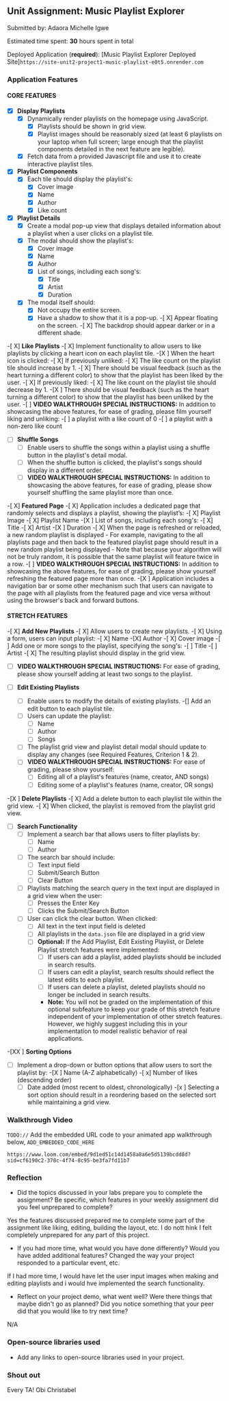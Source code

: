 ## Unit Assignment: Music Playlist Explorer

Submitted by: Adaora Michelle Igwe

Estimated time spent: **30** hours spent in total

Deployed Application (**required**): [Music Playlist Explorer Deployed Site]`https://site-unit2-project1-music-playlist-e0t5.onrender.com`

### Application Features

#### CORE FEATURES

-[X] **Display Playlists**
  -[X] Dynamically render playlists on the homepage using JavaScript.
    -[X] Playlists should be shown in grid view.
    -[X] Playlist images should be reasonably sized (at least 6 playlists on your laptop when full screen; large enough that the playlist components detailed in the next feature are legible).
  -[X] Fetch data from a provided Javascript file and use it to create interactive playlist tiles.

-[X] **Playlist Components**
  -[X] Each tile should display the playlist's:
    -[X] Cover image
    -[X] Name
    -[X] Author
    -[X] Like count

-[X] **Playlist Details**
  -[X] Create a modal pop-up view that displays detailed information about a playlist when a user clicks on a playlist tile.
  -[X] The modal should show the playlist's:
    -[X] Cover image
    -[X] Name
    -[X] Author
    -[X] List of songs, including each song's:
      -[X] Title
      -[X] Artist
      -[X] Duration
  -[X] The modal itself should:
    -[X] Not occupy the entire screen.
    -[X] Have a shadow to show that it is a pop-up.
    -[ X] Appear floating on the screen.
    -[ X] The backdrop should appear darker or in a different shade.

-[ X] **Like Playlists**
  -[ X] Implement functionality to allow users to like playlists by clicking a heart icon on each playlist tile.
  -[X ] When the heart icon is clicked:
    -[ X] If previously unliked:
      -[ X] The like count on the playlist tile should increase by 1.
      -[ X] There should be visual feedback (such as the heart turning a different color) to show that the playlist has been liked by the user.
    -[ X] If previously liked:
      -[ X] The like count on the playlist tile should decrease by 1.
      -[X ] There should be visual feedback (such as the heart turning a different color) to show that the playlist has been unliked by the user.
    -[ ] **VIDEO WALKTHROUGH SPECIAL INSTRUCTIONS:** In addition to showcasing the above features, for ease of grading, please film yourself liking and unliking:
      -[ ] a playlist with a like count of 0
      -[ ] a playlist with a non-zero like count

-[ ] **Shuffle Songs**
  -[ ] Enable users to shuffle the songs within a playlist using a shuffle button in the playlist's detail modal.
  -[ ] When the shuffle button is clicked, the playlist's songs should display in a different order.
  -[ ] **VIDEO WALKTHROUGH SPECIAL INSTRUCTIONS:** In addition to showcasing the above features, for ease of grading, please show yourself shuffling the same playlist more than once. 
  
-[ X] **Featured Page**
  -[ X] Application includes a dedicated page that randomly selects and displays a playlist, showing the playlist’s:
    -[ X] Playlist Image
    -[ X] Playlist Name
    -[X ] List of songs, including each song's:
      -[ X] Title
      -[ X] Artist
      -[X ] Duration
  -[ X] When the page is refreshed or reloaded, a new random playlist is displayed
    - For example, navigating to the all playlists page and then back to the featured playlist page should result in a new random playlist being displayed
    - Note that because your algorithm will not be truly random, it is possible that the same playlist will feature twice in a row. 
    -[ ] **VIDEO WALKTHROUGH SPECIAL INSTRUCTIONS:** In addition to showcasing the above features, for ease of grading, please show yourself refreshing the featured page more than once. 
  -[X ] Application includes a navigation bar or some other mechanism such that users can navigate to the page with all playlists from the featured page and vice versa without using the browser's back and forward buttons. 

#### STRETCH FEATURES

-[ X] **Add New Playlists**
  -[ X] Allow users to create new playlists.
  -[ X] Using a form, users can input playlist:
    -[ X] Name
    -[X] Author
    -[ X] Cover image
    -[ ] Add one or more songs to the playlist, specifying the song's:
      -[ ] Title
      -[ ] Artist
  -[ X] The resulting playlist should display in the grid view.
  -[ ] **VIDEO WALKTHROUGH SPECIAL INSTRUCTIONS:** For ease of grading, please show yourself adding at least two songs to the playlist. 

-[ ] **Edit Existing Playlists**
  -[ ] Enable users to modify the details of existing playlists.
  -[] Add an edit button to each playlist tile.
  -[ ] Users can update the playlist:
    -[ ] Name
    -[ ] Author
    -[ ] Songs
  -[ ] The playlist grid view and playlist detail modal should update to display any changes (see Required Features, Criterion 1 & 2).
  -[ ] **VIDEO WALKTHROUGH SPECIAL INSTRUCTIONS:** For ease of grading, please show yourself:
    -[ ] Editing all of a playlist's features (name, creator, AND songs)
    -[ ] Editing some of a playlist's features (name, creator, OR songs) 

-[X ] **Delete Playlists**
  -[ X] Add a delete button to each playlist tile within the grid view.
  -[ X] When clicked, the playlist is removed from the playlist grid view.

-[ ] **Search Functionality**
  -[ ] Implement a search bar that allows users to filter playlists by:
    -[ ] Name 
    -[ ] Author
  -[ ] The search bar should include:
    -[ ] Text input field
    -[ ] Submit/Search Button
    -[ ] Clear Button
  -[ ] Playlists matching the search query in the text input are displayed in a grid view when the user:
    -[ ] Presses the Enter Key
    -[ ] Clicks the Submit/Search Button 
  -[ ] User can click the clear button. When clicked:
    -[ ] All text in the text input field is deleted
    -[ ] All playlists in the `data.json` file are displayed in a grid view
    -[ ] **Optional:** If the Add Playlist, Edit Existing Playlist, or Delete Playlist stretch features were implemented:
      -[ ] If users can add a playlist, added playlists should be included in search results.
      -[ ] If users can edit a playlist, search results should reflect the latest edits to each playlist.
      -[ ] If users can delete a playlist, deleted playlists should no longer be included in search results.
      - **Note:** You will not be graded on the implementation of this optional subfeature to keep your grade of this stretch feature independent of your implementation of other stretch features. However, we highly suggest including this in your implementation to model realistic behavior of real applications. 

-[XX ] **Sorting Options**
  -[ ] Implement a drop-down or button options that allow users to sort the playlist by:
    -[X ] Name (A-Z alphabetically)
    -[ x] Number of likes (descending order)
    -[ ] Date added (most recent to oldest, chronologically)
  -[x ] Selecting a sort option should result in a reordering based on the selected sort while maintaining a grid view.

### Walkthrough Video

`TODO://` Add the embedded URL code to your animated app walkthrough below, `ADD_EMBEDDED_CODE_HERE` 

`https://www.loom.com/embed/9d1ed51c14d1458a8a6e5d5139bcdd8d?sid=cf6190c2-378c-4f74-8c95-be3fa7fd11b7`
### Reflection

* Did the topics discussed in your labs prepare you to complete the assignment? Be specific, which features in your weekly assignment did you feel unprepared to complete?

Yes the features discussed prepared me to complete some part of the assignment like liking, editing, building the layout, etc. I do nott hink I felt completely unprepared for any part of this project.

* If you had more time, what would you have done differently? Would you have added additional features? Changed the way your project responded to a particular event, etc.
  
If I had more time, I would have let the user input images when making and editing playlists and i would hve implemented the search functionality.

* Reflect on your project demo, what went well? Were there things that maybe didn't go as planned? Did you notice something that your peer did that you would like to try next time?

N/A

### Open-source libraries used

- Add any links to open-source libraries used in your project.

### Shout out

Every TA!
Obi Christabel